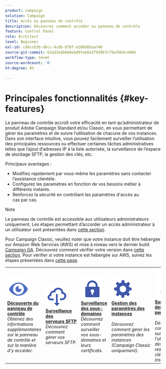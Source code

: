 ```yaml
---
product: campaign
solution: Campaign
title: Accès au panneau de contrôle
description: Découvrez comment accéder au panneau de contrôle
feature: Control Panel
role: Architect
level: Beginner
exl-id: cb6cc63b-d6cc-4c8b-870f-e108d05aa740
source-git-commit: 62ad3edb604ebd9fab6a3f930b7c79af6b9ca968
workflow-type: tm+mt
source-wordcount: '0'
ht-degree: 0%

---
```


# Principales fonctionnalités {#key-features}

Le panneau de contrôle accroît votre efficacité en tant qu’administrateur de produit Adobe Campaign Standard et/ou Classic, en vous permettant de gérer les paramètres et de suivre l’utilisation de chacune de vos instances. Dans son interface intuitive, vous pouvez facilement surveiller l’utilisation des principales ressources ou effectuer certaines tâches administratives telles que l’ajout d’adresses IP à la liste autorisée, la surveillance de l’espace de stockage SFTP, la gestion des clés, etc.

Principaux avantages :

* Modifiez rapidement par vous-même les paramètres sans contacter l’assistance clientèle.
* Configurez les paramètres en fonction de vos besoins métier à différents instants.
* Renforcez la sécurité en contrôlant les paramètres d&#39;accès au cas par cas.

>[!NOTE]
>
>Le panneau de contrôle est accessible aux utilisateurs administrateurs uniquement. Les étapes permettant d’accorder un accès administrateur à un utilisateur sont présentées dans [cette section](https://experienceleague.adobe.com/docs/control-panel/using/discover-control-panel/managing-permissions.html?lang=fr#discover-control-panel).
>
>Pour Campaign Classic, veuillez noter que votre instance doit être hébergée sur Amazon Web Services (AWS) et mise à niveau vers le dernier build [Campaign GA](https://experienceleague.adobe.com/docs/campaign-classic/using/release-notes/rn-overview.html?lang=fr#rn-statuses). Découvrez comment vérifier votre version dans [cette section](https://experienceleague.adobe.com/docs/campaign-classic/using/getting-started/starting-with-adobe-campaign/launching-adobe-campaign.html?lang=fr#getting-your-campaign-version). Pour vérifier si votre instance est hébergée sur AWS, suivez les étapes présentées dans [cette page](../../faq.md).

<table style="table-layout:fixed">
<tr>
    <td>
        <a href="../../discover/using/accessing-control-panel.md"><img alt="conditions" src="assets/do-not-localize/discover.png"/></a>
        <div><a href="../../discover/using/accessing-control-panel.md"><strong>Découverte du panneau de contrôle</strong></a></div>
        <em>Obtenez des informations supplémentaires sur le panneau de contrôle et sur la manière d’y accéder.</em>
    </td>
    <td>
        <a href="../../sftp/using/about-sftp-management.md"><img alt="conditions" src="assets/do-not-localize/sftp.png"/></a>
        <div><a href="../../sftp/using/about-sftp-management.md"><strong>Surveillance des serveurs SFTP</strong></a></div>
        <em>Découvrez comment gérer vos serveurs SFTP.</em>
    </td>
    <td>
        <a href="../../subdomains-certificates/using/subdomains-branding.md"><img alt="conditions" src="assets/do-not-localize/subdomains.png"/></a>
        <div><a href="../../subdomains-certificates/using/subdomains-branding.md"><strong>Surveillance des sous-domaines</strong></a></div>
        <em>Découvrez comment surveiller vos sous-domaines et leurs certificats.</em>
    </td>
    <td>
        <a href="../../instances-settings/using/ip-allow-listing-instance-access.md"><img alt="conditions" src="assets/do-not-localize/instance_settings.png"/></a>
        <div><a href="../../instances-settings/using/ip-allow-listing-instance-access.md"><strong>Gestion des paramètres des instances</strong></a></div>
        <br/><em>Découvrez comment gérer les paramètres des instances (Campaign Classic uniquement).</em>
    </td>
    <td>
        <a href="../../performance-monitoring/using/about-performance-monitoring.md"><img alt="conditions" src="assets/do-not-localize/monitoring-performance.png"/></a>
        <div><a href="../../performance-monitoring/using/about-performance-monitoring.md"><strong>Surveillance des performances</strong></a></div>
        <br/><em>Découvrez comment surveiller l’utilisation des ressources clés sur vos instances.</em>
    </td>
</tr>
</table>
